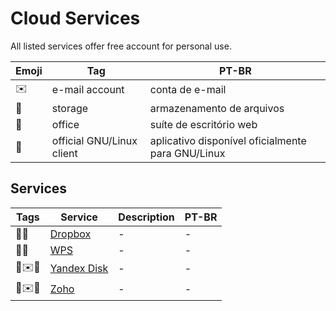 # Cloud Services

All listed services offer free account for personal use. 

| Emoji | Tag | PT-BR |
|-|-|-|
| ✉️ | e-mail account | conta de e-mail |
| 💾 | storage | armazenamento de arquivos |
| 📄 | office | suíte de escritório web |
| 🐧 | official GNU/Linux client | aplicativo disponível oficialmente para GNU/Linux |

## Services

| Tags | Service | Description | PT-BR |
|-|-|-|-|
| 💾🐧 | [Dropbox](https://www.dropbox.com) | - | - |
| 💾📄 | [WPS](https://cloud.wps.com) | - | - |
| 💾✉️🐧 | [Yandex Disk](https://disk.yandex.com) | - | - |
| 💾✉️📄 | [Zoho](https://www.zoho.com/pt-br/) | - | - |